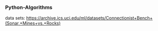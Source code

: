 ### Python-Algorithms

  data sets: https://archive.ics.uci.edu/ml/datasets/Connectionist+Bench+(Sonar,+Mines+vs.+Rocks)
